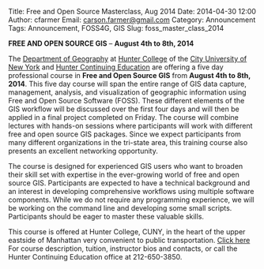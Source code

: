 Title: Free and Open Source Masterclass, Aug 2014
Date: 2014-04-30 12:00
Author: cfarmer
Email: carson.farmer@gmail.com
Category: Announcement
Tags: Announcement, FOSS4G, GIS
Slug: foss_master_class_2014

**FREE AND OPEN SOURCE GIS** – **August 4th to 8th, 2014**

The [Department of Geography][geog] at [Hunter College][hunter] of the [City University of New York][cuny] and [Hunter Continuing Education][cont] are offering a five day professional course in **Free and Open Source GIS** from **August 4th to 8th, 2014**. This five day course will span the entire range of GIS data capture, management, analysis, and visualization of geographic information using Free and Open Source Software (FOSS). These different elements of the GIS workflow will be discussed over the first four days and will then be applied in a final project completed on Friday. The course will combine lectures with hands-on sessions where participants will work with different free and open source GIS packages. Since we expect participants from many different organizations in the tri-state area, this training course also presents an excellent networking opportunity.

The course is designed for experienced GIS users who want to broaden their skill set with expertise in the ever-growing world of free and open source GIS. Participants are expected to have a technical background and an interest in developing comprehensive workflows using multiple software components. While we do not require any programming experience, we will be working on the command line and developing some small scripts. Participants should be eager to master these valuable skills.

This course is offered at Hunter College, CUNY, in the heart of the upper eastside of Manhattan very convenient to public transportation. [Click here][info] For course description, tuition, instructor bios and contacts, or call the Hunter Continuing Education office at 212-650-3850.

[info]: http://www.hunter.cuny.edu/ce/gis/
[geog]: http://www.geo.hunter.cuny.edu/
[hunter]: http://www.hunter.cuny.edu/
[cuny]: http://www.cuny.edu/
[cont]: http://www.hunter.cuny.edu/ce